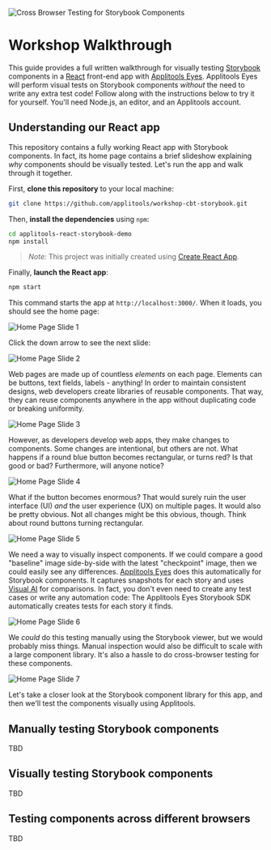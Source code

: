 ![Cross Browser Testing for Storybook Components](images/cbt-storybook-banner.png)

# Workshop Walkthrough

This guide provides a full written walkthrough for visually testing
[Storybook](https://storybook.js.org/) components
in a [React](https://reactjs.org/) front-end app
with [Applitools Eyes](https://applitools.com/products-eyes/).
Applitools Eyes will perform visual tests on Storybook components
*without* the need to write any extra test code!
Follow along with the instructions below to try it for yourself.
You'll need Node.js, an editor, and an Applitools account.


## Understanding our React app

This repository contains a fully working React app with Storybook components.
In fact, its home page contains a brief slideshow explaining *why* components should be visually tested.
Let's run the app and walk through it together.

First, **clone this repository** to your local machine:

```bash
git clone https://github.com/applitools/workshop-cbt-storybook.git
```

Then, **install the dependencies** using `npm`:

```bash
cd applitools-react-storybook-demo
npm install
```

> *Note:*
> This project was initially created using
> [Create React App](https://github.com/facebook/create-react-app).

Finally, **launch the React app**:

```bash
npm start
```

This command starts the app at `http://localhost:3000/`.
When it loads, you should see the home page:

![Home Page Slide 1](images/home-slide-1.png)

Click the down arrow to see the next slide:

![Home Page Slide 2](images/home-slide-2.png)

Web pages are made up of countless *elements* on each page.
Elements can be buttons, text fields, labels - anything!
In order to maintain consistent designs,
web developers create libraries of reusable components.
That way, they can reuse components anywhere in the app
without duplicating code or breaking uniformity.

![Home Page Slide 3](images/home-slide-3.png)

However, as developers develop web apps, they make changes to components. 
Some changes are intentional, but others are not.
What happens if a round blue button becomes rectangular, or turns red?
Is that good or bad?
Furthermore, will anyone notice?

![Home Page Slide 4](images/home-slide-4.png)

What if the button becomes enormous?
That would surely ruin the user interface (UI) *and* the user experience (UX) on multiple pages.
It would also be pretty obvious.
Not all changes might be this obvious, though.
Think about round buttons turning rectangular.

![Home Page Slide 5](images/home-slide-5.png)

We need a way to visually inspect components.
If we could compare a good "baseline" image side-by-side with the latest "checkpoint" image,
then we could easily see any differences.
[Applitools Eyes](https://applitools.com/products-eyes/) does this automatically for Storybook components.
It captures snapshots for each story and uses
[Visual AI](https://applitools.com/applitools-ai-and-deep-learning/) for comparisons.
In fact, you don't even need to create any test cases or write any automation code:
The Applitools Eyes Storybook SDK automatically creates tests for each story it finds.

![Home Page Slide 6](images/home-slide-6.png)

We *could* do this testing manually using the Storybook viewer,
but we would probably miss things.
Manual inspection would also be difficult to scale with a large component library.
It's also a hassle to do cross-browser testing for these components.

![Home Page Slide 7](images/home-slide-7.png)

Let's take a closer look at the Storybook component library for this app,
and then we'll test the components visually using Applitools.


## Manually testing Storybook components

TBD


## Visually testing Storybook components

TBD


## Testing components across different browsers

TBD
